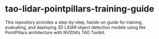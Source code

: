 # tao-lidar-pointpillars-training-guide
This repository provides a step-by-step, hands-on guide for training, evaluating, and deploying 3D LiDAR object detection models using the PointPillars architecture with NVIDIA’s TAO Toolkit.
